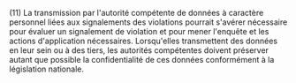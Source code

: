 (11) La transmission par l'autorité compétente de données à caractère personnel liées aux signalements des violations pourrait s'avérer nécessaire pour évaluer un signalement de violation et pour mener l'enquête et les actions d'application nécessaires. Lorsqu'elles transmettent des données en leur sein ou à des tiers, les autorités compétentes doivent préserver autant que possible la confidentialité de ces données conformément à la législation nationale.